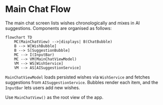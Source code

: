 # Main Chat Flow

The main chat screen lists wishes chronologically and mixes in AI suggestions. Components are organised as follows:

```mermaid
flowchart TD
    MC(MainChatView) -->|displays| B(ChatBubble)
    B --> W[WishBubble]
    B --> S[SuggestionBubble]
    MC --> I(InputBar)
    MC --> VM(MainChatViewModel)
    VM --> WS[WishService]
    VM --> AS[AISuggestionService]
```

`MainChatViewModel` loads persisted wishes via `WishService` and fetches suggestions from `AISuggestionService`. Bubbles render each item, and the `InputBar` lets users add new wishes.

Use `MainChatView()` as the root view of the app.
